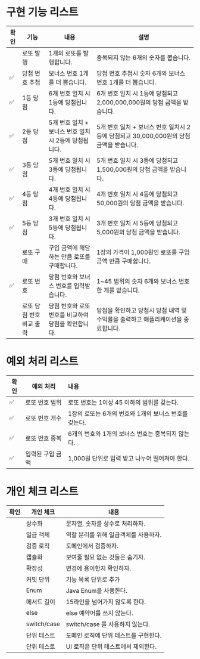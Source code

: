 # 구현 기능 리스트

| 확인  | 기능             | 내용                               | 설명                                                       |
|-----|----------------|----------------------------------|----------------------------------------------------------|
|     | 로또 발행          | 1개의 로또를 발행합니다.                   | 중복되지 않는 6개의 숫자를 뽑습니다.                                    |
| ✅   | 당첨 번호 추첨       | 보너스 번호 1개를 더 뽑습니다.               | 당첨 번호 추첨시 숫자 6개와 보너스 번호 1개를 더 뽑습니다.                      |
| ✅   | 1등 당첨          | 6개 번호 일치 시 1등에 당첨됩니다.            | 6개 번호 일치 시 1등에 당첨되고 2,000,000,000원의 당첨 금액을 받습니다.         |
| ✅   | 2등 당첨          | 5개 번호 일치 + 보너스 번호 일치시 2등에 당첨됩니다. | 5개 번호 일치 + 보너스 번호 일치시 2등에 담첨되고 30,000,000원의 당첨 금액을 받습니다. |
| ✅   | 3등 당첨          | 5개 번호 일치 시 3등에 당첨됩니다.            | 5개 번호 일치 시 3등에 당첨되고 1,500,000원의 당첨 금액을 받습니다.             |
| ✅   | 4등 당첨          | 4개 번호 일치 시 4등에 당첨됩니다.            | 4개 번호 일치 시 4등에 당첨되고 50,000원의 당첨 금액을 받습니다.                |
| ✅   | 5등 당첨          | 3개 번호 일치 시 5등에 당첨됩니다.            | 3개 번호 일치 시 5등에 당첨되고 5,000원의 당첨 금액을 받습니다.                 |
|     | 로또 구매          | 구입 금액에 해당하는 만큼 로또를 구매합니다.        | 1장의 가격이 1,000원인 로또를 구임 금액 만큼 구매합니다.                      |
| ✅   | 로또 번호          | 당첨 번호와 보너스 번호를 입력받습니다.           | 1~45 범위의 숫자 6개와 보너스 번호 한 개를 받습니다.                        |
|     | 로또 당첨 번호 비교 출력 | 당첨 번호와 로또 번호를 비교하여 당첨을 확인합니다.    | 당첨을 확인하고 당첨시 당첨 내역 및 수익률을 출력하고 애플리케이션을 종료합니다.            |

# 예외 처리 리스트

| 확인  | 예외 처리     | 내용                               |
|-----|-----------|:---------------------------------|
| ✅   | 로또 번호 범위  | 로또 번호는 1이상 45 이하의 범위를 갖는다.       |
| ✅   | 로또 번호 개수  | 1장의 로또는 6개의 번호와 1개의 보너스 번호를 갖는다. |
| ✅   | 로또 번호 중복  | 6개의 번호와 1개의 보너스 번호는 중복되지 않는다.    |
| ✅   | 입력된 구입 금액 | 1,000원 단위로 입력 받고 나누어 떨어져야 한다.    |

# 개인 체크 리스트

| 확인  | 개인 체크       | 내용                      |
|-----|-------------|-------------------------|
|     | 상수화         | 문자열, 숫자를 상수로 처리하자.      |
|     | 일급 객체       | 역할 분리를 위해 일급객체를 사용하자.   |
|     | 검증 로직       | 도메인에서 검증하자.             |
|     | 캡슐화         | 보여줄 필요 없는 것들은 숨기자.      |
|     | 확장성         | 변경에 용이한지 확인하자.          |
|     | 커밋 단위       | 기능 목록 단위로 추가            |
|     | Enum        | Java Enum을 사용한다.        |
|     | 메서드 길이      | 15라인을 넘어가지 않도록 한다.      |
|     | else        | else 예약어를 쓰지 않는다.       |
|     | switch/case | switch/case 를 사용하지 않는다. |
|     | 단위 테스트      | 도메인 로직에 단위 테스트를 구현한다.   |
|     | 단위 테스트      | UI 로직은 단위 테스트에서 제외한다.   |
